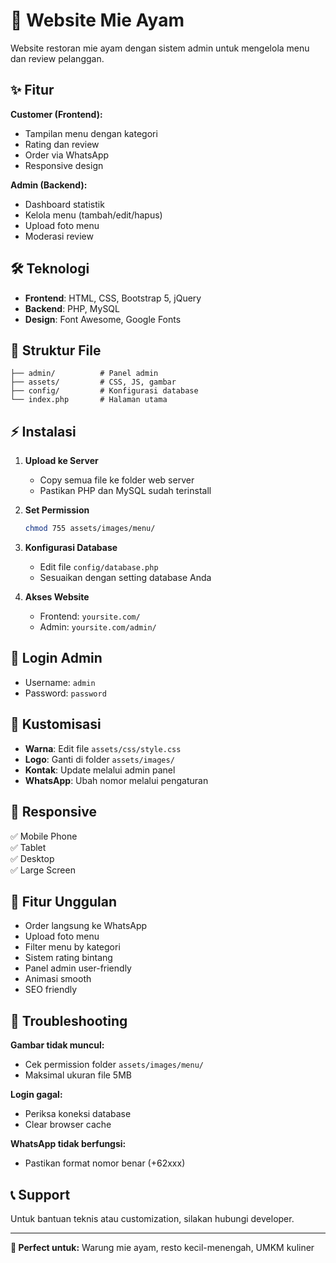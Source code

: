 # 🍜 Website Mie Ayam

Website restoran mie ayam dengan sistem admin untuk mengelola menu dan review pelanggan.

## ✨ Fitur

**Customer (Frontend):**
- Tampilan menu dengan kategori
- Rating dan review
- Order via WhatsApp
- Responsive design

**Admin (Backend):**
- Dashboard statistik
- Kelola menu (tambah/edit/hapus)
- Upload foto menu
- Moderasi review

## 🛠️ Teknologi

- **Frontend**: HTML, CSS, Bootstrap 5, jQuery
- **Backend**: PHP, MySQL
- **Design**: Font Awesome, Google Fonts

## 📁 Struktur File

```
├── admin/          # Panel admin
├── assets/         # CSS, JS, gambar
├── config/         # Konfigurasi database
└── index.php       # Halaman utama
```

## ⚡ Instalasi

1. **Upload ke Server**
   - Copy semua file ke folder web server
   - Pastikan PHP dan MySQL sudah terinstall

2. **Set Permission**
   ```bash
   chmod 755 assets/images/menu/
   ```

3. **Konfigurasi Database**
   - Edit file `config/database.php`
   - Sesuaikan dengan setting database Anda

4. **Akses Website**
   - Frontend: `yoursite.com/`
   - Admin: `yoursite.com/admin/`

## 🔑 Login Admin

- Username: `admin`
- Password: `password`

## 🎨 Kustomisasi

- **Warna**: Edit file `assets/css/style.css`
- **Logo**: Ganti di folder `assets/images/`
- **Kontak**: Update melalui admin panel
- **WhatsApp**: Ubah nomor melalui pengaturan

## 📱 Responsive

✅ Mobile Phone  
✅ Tablet  
✅ Desktop  
✅ Large Screen  

## 🚀 Fitur Unggulan

- Order langsung ke WhatsApp
- Upload foto menu
- Filter menu by kategori
- Sistem rating bintang
- Panel admin user-friendly
- Animasi smooth
- SEO friendly

## 🔧 Troubleshooting

**Gambar tidak muncul:**
- Cek permission folder `assets/images/menu/`
- Maksimal ukuran file 5MB

**Login gagal:**
- Periksa koneksi database
- Clear browser cache

**WhatsApp tidak berfungsi:**
- Pastikan format nomor benar (+62xxx)

## 📞 Support

Untuk bantuan teknis atau customization, silakan hubungi developer.

---

**🎯 Perfect untuk:** Warung mie ayam, resto kecil-menengah, UMKM kuliner